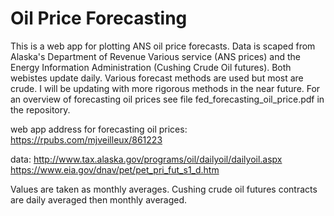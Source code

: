 # Oil Price Forecasting

This is a web app for plotting ANS oil price forecasts. Data is scaped from Alaska's Department of Revenue Various service (ANS prices) and the Energy Information Administration (Cushing Crude Oil futures). Both webistes update daily. Various forecast methods are used but most are crude. I will be updating with more rigorous methods in the near future. For an overview of forecasting oil prices see file fed_forecasting_oil_price.pdf in the repository.

web app address for forecasting oil prices:
      https://rpubs.com/mjveilleux/861223

data: http://www.tax.alaska.gov/programs/oil/dailyoil/dailyoil.aspx
      https://www.eia.gov/dnav/pet/pet_pri_fut_s1_d.htm
      

Values are taken as monthly averages. Cushing crude oil futures contracts are daily averaged then monthly averaged.
